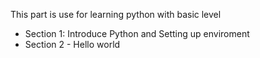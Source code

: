 This part is use for learning python with basic level
- Section 1: Introduce Python and Setting up enviroment
- Section 2 - Hello world
